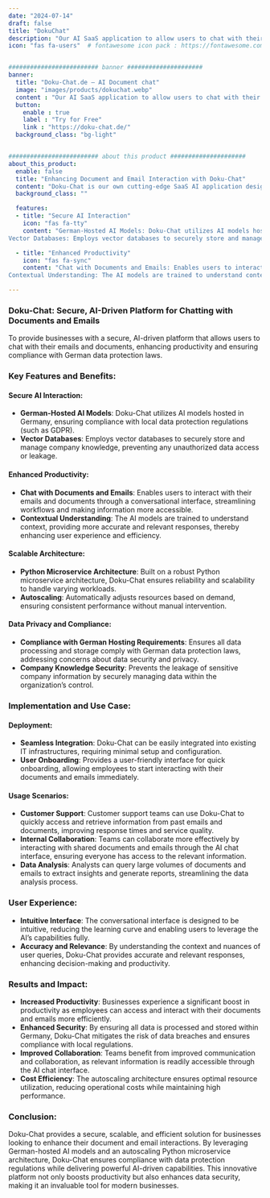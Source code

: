 ```yaml
---
date: "2024-07-14"
draft: false
title: "DokuChat"
description: "Our AI SaaS application to allow users to chat with their emails and documents."
icon: "fas fa-users"  # fontawesome icon pack : https://fontawesome.com/icons/


######################### banner #####################
banner:
  title: "Doku-Chat.de – AI Document chat"
  image: "images/products/dokuchat.webp"
  content : "Our AI SaaS application to allow users to chat with their emails and documents."
  button:
    enable : true
    label : "Try for Free"
    link : "https://doku-chat.de/"
  background_class: "bg-light"


######################### about this product #####################
about_this_product:
  enable: false
  title: "Enhancing Document and Email Interaction with Doku-Chat"
  content: "Doku-Chat is our own cutting-edge SaaS AI application designed to revolutionize how businesses interact with their emails and documents. Born from the need for a secure, compliant alternative to general AI chatbots like ChatGPT, Doku-Chat ensures that company knowledge remains confidential while providing powerful AI-driven interactions. By leveraging German-hosted AI models and vector databases, Doku-Chat prevents data leakage and adheres to stringent data privacy regulations."
  background_class: ""

  features:
  - title: "Secure AI Interaction"
    icon: "fas fa-tty"
    content: "German-Hosted AI Models: Doku-Chat utilizes AI models hosted in Germany, ensuring compliance with local data protection regulations (such as GDPR).
Vector Databases: Employs vector databases to securely store and manage company knowledge, preventing any unauthorized data access or leakage."

  - title: "Enhanced Productivity"
    icon: "fas fa-sync"
    content: "Chat with Documents and Emails: Enables users to interact with their emails and documents through a conversational interface, streamlining workflows and making information more accessible.
Contextual Understanding: The AI models are trained to understand context, providing more accurate and relevant responses, thereby enhancing user experience and efficiency. "

---
```

### Doku-Chat: Secure, AI-Driven Platform for Chatting with Documents and Emails

To provide businesses with a secure, AI-driven platform that allows users to chat with their emails and documents, enhancing productivity and ensuring compliance with German data protection laws.

### Key Features and Benefits:

#### Secure AI Interaction:

- **German-Hosted AI Models**: Doku-Chat utilizes AI models hosted in Germany, ensuring compliance with local data protection regulations (such as GDPR).
- **Vector Databases**: Employs vector databases to securely store and manage company knowledge, preventing any unauthorized data access or leakage.

#### Enhanced Productivity:

- **Chat with Documents and Emails**: Enables users to interact with their emails and documents through a conversational interface, streamlining workflows and making information more accessible.
- **Contextual Understanding**: The AI models are trained to understand context, providing more accurate and relevant responses, thereby enhancing user experience and efficiency.

#### Scalable Architecture:

- **Python Microservice Architecture**: Built on a robust Python microservice architecture, Doku-Chat ensures reliability and scalability to handle varying workloads.
- **Autoscaling**: Automatically adjusts resources based on demand, ensuring consistent performance without manual intervention.

#### Data Privacy and Compliance:

- **Compliance with German Hosting Requirements**: Ensures all data processing and storage comply with German data protection laws, addressing concerns about data security and privacy.
- **Company Knowledge Security**: Prevents the leakage of sensitive company information by securely managing data within the organization’s control.

### Implementation and Use Case:

#### Deployment:

- **Seamless Integration**: Doku-Chat can be easily integrated into existing IT infrastructures, requiring minimal setup and configuration.
- **User Onboarding**: Provides a user-friendly interface for quick onboarding, allowing employees to start interacting with their documents and emails immediately.

#### Usage Scenarios:

- **Customer Support**: Customer support teams can use Doku-Chat to quickly access and retrieve information from past emails and documents, improving response times and service quality.
- **Internal Collaboration**: Teams can collaborate more effectively by interacting with shared documents and emails through the AI chat interface, ensuring everyone has access to the relevant information.
- **Data Analysis**: Analysts can query large volumes of documents and emails to extract insights and generate reports, streamlining the data analysis process.

### User Experience:

- **Intuitive Interface**: The conversational interface is designed to be intuitive, reducing the learning curve and enabling users to leverage the AI’s capabilities fully.
- **Accuracy and Relevance**: By understanding the context and nuances of user queries, Doku-Chat provides accurate and relevant responses, enhancing decision-making and productivity.

### Results and Impact:

- **Increased Productivity**: Businesses experience a significant boost in productivity as employees can access and interact with their documents and emails more efficiently.
- **Enhanced Security**: By ensuring all data is processed and stored within Germany, Doku-Chat mitigates the risk of data breaches and ensures compliance with local regulations.
- **Improved Collaboration**: Teams benefit from improved communication and collaboration, as relevant information is readily accessible through the AI chat interface.
- **Cost Efficiency**: The autoscaling architecture ensures optimal resource utilization, reducing operational costs while maintaining high performance.

### Conclusion:

Doku-Chat provides a secure, scalable, and efficient solution for businesses looking to enhance their document and email interactions. By leveraging German-hosted AI models and an autoscaling Python microservice architecture, Doku-Chat ensures compliance with data protection regulations while delivering powerful AI-driven capabilities. This innovative platform not only boosts productivity but also enhances data security, making it an invaluable tool for modern businesses.